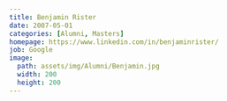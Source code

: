 ```yaml
---
title: Benjamin Rister
date: 2007-05-01
categories: [Alumni, Masters]
homepage: https://www.linkedin.com/in/benjaminrister/
job: Google
image:
  path: assets/img/Alumni/Benjamin.jpg
  width: 200
  height: 200
---
```


